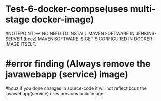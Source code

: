# Test-6-docker-compse(uses multi-stage docker-image) 
  #NOTEPOINT:-->  NO NEED TO INSTALL MAVEN SOFTWARE IN JENKINS-SERVER (becz) MAVEN SOFTWARE IS GET'S CONFIGURED IN DOCKER IMAGE ITSELF.
# #error finding (Always remove the javawebapp (service) image)
#bcuz if you done changes in source-code it will not reflect bcuz the javawebapp(service) uses previous build image.
